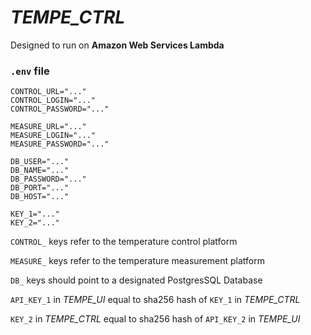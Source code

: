 *TEMPE_CTRL*
========

Designed to run on __Amazon Web Services Lambda__

### `.env` file

```
CONTROL_URL="..."
CONTROL_LOGIN="..."
CONTROL_PASSWORD="..."

MEASURE_URL="..."
MEASURE_LOGIN="..."
MEASURE_PASSWORD="..."

DB_USER="..."
DB_NAME="..."
DB_PASSWORD="..."
DB_PORT="..."
DB_HOST="..."

KEY_1="..."
KEY_2="..."
```

`CONTROL_` keys refer to the temperature control platform

`MEASURE_` keys refer to the temperature measurement platform

`DB_` keys should point to a designated PostgresSQL Database

`API_KEY_1` in *TEMPE_UI* equal to sha256 hash of `KEY_1` in *TEMPE_CTRL*

`KEY_2` in *TEMPE_CTRL* equal to sha256 hash of `API_KEY_2` in *TEMPE_UI*
